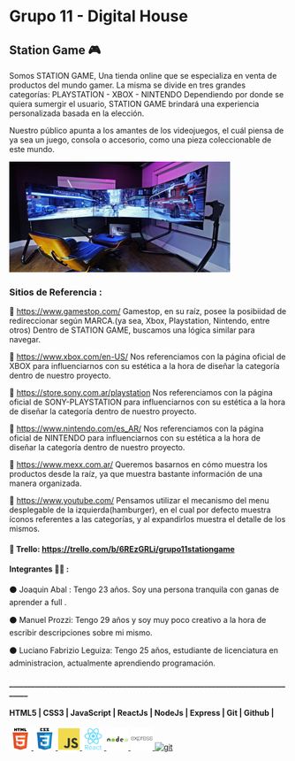 # Grupo 11 - Digital House

## Station Game 🎮

Somos STATION GAME,
Una tienda online que se especializa en venta de productos del mundo gamer.
La misma se divide en tres grandes categorías:
PLAYSTATION - XBOX - NINTENDO
Dependiendo por donde se quiera sumergir el usuario, STATION GAME brindará una experiencia personalizada basada en la elección.

Nuestro público apunta a los amantes de los videojuegos, el cuál piensa de ya sea un juego, consola o accesorio, como una pieza coleccionable de este mundo.

<img src="./imagenes/imagen1.png" width = 400 height= 200>


### Sitios de Referencia :
📄 https://www.gamestop.com/
Gamestop, en su raíz, posee la posibiidad de redireccionar según MARCA.(ya sea, Xbox, Playstation, Nintendo, entre otros) Dentro de STATION GAME, buscamos una lógica similar para navegar.

📄 https://www.xbox.com/en-US/
Nos referenciamos con la página oficial de XBOX para influenciarnos con su estética a la hora de diseñar la categoría dentro de nuestro proyecto.

📄 https://store.sony.com.ar/playstation
Nos referenciamos con la página oficial de SONY-PLAYSTATION para influenciarnos con su estética a la hora de diseñar la categoría dentro de nuestro proyecto.

📄 https://www.nintendo.com/es_AR/
Nos referenciamos con la página oficial de NINTENDO para influenciarnos con su estética a la hora de diseñar la categoría dentro de nuestro proyecto.

📄 https://www.mexx.com.ar/
Queremos basarnos en cómo muestra los productos desde la raíz, ya que muestra bastante información de una manera organizada.

📄 https://www.youtube.com/
Pensamos utilizar el mecanismo del menu desplegable de la izquierda(hamburger), en el cual por defecto muestra íconos referentes a las categorías, y al expandirlos muestra el detalle de los mismos.  

#### 🔲 Trello: https://trello.com/b/6REzGRLi/grupo11stationgame

#### Integrantes 🧑‍💻 :

⚫ Joaquin Abal :   Tengo 23 años. Soy una persona tranquila con ganas de aprender a full .
             
⚫ Manuel Prozzi:   Tengo 29 años y soy muy poco creativo a la hora de escribir descripciones sobre mi mismo.        

⚫ Luciano Fabrizio Leguiza:  Tengo 25 años, estudiante de licenciatura en administracion, actualmente aprendiendo programación.

<h4 align="left">________________________________________________________________________________</h4>

<h4 align="left">HTML5 | CSS3 | JavaScript | ReactJs | NodeJs | Express | Git | Github |</h4>

<p align="left"><a href="https://www.w3.org/html/" target="_blank"> <img src="https://raw.githubusercontent.com/devicons/devicon/master/icons/html5/html5-original-wordmark.svg" alt="html5" width="40" height="40"/> </a><a href="https://www.w3schools.com/css/" target="_blank"> <img src="https://raw.githubusercontent.com/devicons/devicon/master/icons/css3/css3-original-wordmark.svg" alt="css3" width="40" height="40"/> </a></a><a href="https://developer.mozilla.org/en-US/docs/Web/JavaScript" target="_blank"> <img src="https://raw.githubusercontent.com/devicons/devicon/master/icons/javascript/javascript-original.svg" alt="javascript" width="40" height="40"/> </a> <a href="https://reactjs.org/" target="_blank"> <img src="https://raw.githubusercontent.com/devicons/devicon/master/icons/react/react-original-wordmark.svg" alt="react" width="40" height="40"/> </a><a href="https://nodejs.org" target="_blank"> <img src="https://raw.githubusercontent.com/devicons/devicon/master/icons/nodejs/nodejs-original-wordmark.svg" alt="nodejs" width="40" height="40"/> </a><a href="https://expressjs.com" target="_blank"> <img src="https://raw.githubusercontent.com/devicons/devicon/master/icons/express/express-original-wordmark.svg" alt="express" width="40" height="40"/> </a><a href="https://git-scm.com/" target="_blank"> <img src="https://www.vectorlogo.zone/logos/git-scm/git-scm-icon.svg" alt="git" width="40" height="40"/> </a></p> 

